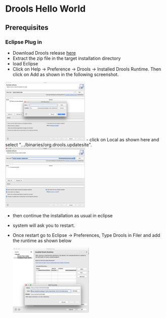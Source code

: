 # Drools Hello World

## Prerequisites

### Eclipse Plug in

 - Download Drools release [here](http://download.jboss.org/drools/release/6.5.0.Final/)
 - Extract the zip file in the target installation directory
 - load Eclipse
 -  Click on Help → Preference → Drools → Installed Drools Runtime. Then click on Add as shown in the following screenshot.
  <img src="images/EclipseDroolsStep1.png" height="50%" width="50%">
  - click on Local as shown here and select "…/binaries/org.drools.updatesite".
  
  <img src="images/EclipseDroolsStep2.png" width=50% >
  
  - then continue the installation as usual in eclipse
  - system will ask you to restart.
  - Once restart go to Eclipse → Preferences, Type Drools in Filer and add the runtime as shown below
  
    <img src="images/EclipseDroolsStep3.png" width=50% >
    
   